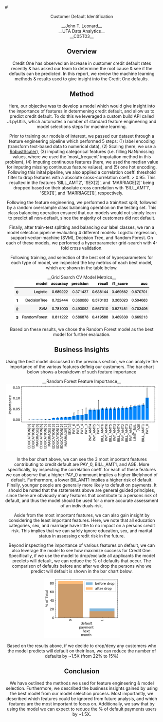 #<center> Customer Default Identification 
<center>__John T. Leonard__ </center>
<center>__UTA Data Analytics__ </center> 
<center>__C05T03__</center>


## Overview
Credit One has observed an increase in customer credit default rates recently & has asked our team to determine the root cause & see if the defaults can be predicted. In this report, we review the machine learning methods & results used to give insight into the Credit One defaults.

## Method
Here, our objective was to develop a model which would give insight into the importance of features in determening credit default, and allow us to predict credit default. To do this we leveraged a custom build API called JLpyUtils, which automates a number of standard feature engineering and model selections steps for machine learning. 

Prior to training our models of interest, we passed our dataset through a feature engineering pipeline which performed 5 steps: (1) label encoding (transform text-based data to numerical data), (2) Scaling (here, we use a [RobustScaler](https://scikit-learn.org/stable/modules/generated/sklearn.preprocessing.RobustScaler.html)), (3) imputing categorical features (i.e. filling NaN/missing values, where we used the 'most\_frequent' imputation method in this problem), (4) imputing continuous features (here, we used the median value for imputing missing continuous feature values), and (5) one hot encoding. Following this inital pipeline, we also applied a correlation coeff. threshold filter to drop features with a absolute cross-correlation coeff. > 0.95. This resulted in the features 'BILL\_AMT2', 'SEX[2]', and 'MARRIAGE[2]' being dropped based on their absolute cross correlation with 'BILL\_AMT1', 'SEX[1]', and 'MARRIAGE[1]', respectively. 

Following the feature engineering, we performed a train/test split, followed by a random oversample class balancing operation on the testing set. This class balancing operation ensured that our models would not simply learn to predict all non-default, since the majority of customers did not default.

Finally, after train-test splitting and balancing our label classes, we ran a model selection pipeline evaluating 4 different models: Logistic regression, support-vector-machine (SVM), Decision Tree, and Random Forest. On each of these models, we performed a hyperparameter grid-search with 4-fold cross validation.

Following training, and selection of the best set of hyperparameters for each type of model, we inspected the key metrics of each best model, which are shown in the table below.

<center>
__Grid Search CV Model Metrics__<br>
<img src = "figures/df_metrics.png" width = "450">
</center>

Based on these results, we chose the Random Forest model as the best model for further evaluation.

## Business Insights
Using the best model discussed in the previous section, we can analyze the importance of the various features definig our customers. The bar chart below shows a breakdown of such feature importance

<center>
__Random Forest Feature Importance__<br>
<img src = 'figures/feature_importance.png' width='500'>
</center>

In the bar chart above, we can see the 3 most important features contributing to credit default are PAY\_0, BILL\_AMT1, and AGE. More specifically, by inspecting the correlation coeff. for each of these features we can observe that a higher PAY\_0 ammount implies a higher likelyhood of default. Furthermore, a lower Bill\_AMT1 implies a higher risk of default. Finally, younger people are generally more likely to default on payments. 
It should be noted that the statements above are general guided principles, since there are obviously many features that contribute to a persons risk of default, and thus the model should be used for a more accurate assessment of an individuals risk. 

Aside from the most important features, we can also gain insight by considering the least important features. Here, we note that all education categories, sex, and marriage have little to no impact on a persons credit risk. This implies that we can safely ignore education, sex, and marital status in assessing credit risk in the future.

Beyond inspecting the importance of various features on default, we can also leverage the model to see how maximize success for Credit One. Specifically, if we use the model to drop/exclude all applicants the model predicts will default, we can reduce the % of defaults that occur. The comparison of defaults before and after we drop the persons who we predict will default is shown in the bar chart below.

<center>
<img src = 'figures/prc_of_total.png' width='250'>
</center>

Based on the results above, if we decide to drop/deny any customers who the model predicts will default on their loan, we can reduce the number of defaults by ~1.5X (from 22% to 15%)

## Conclusion
We have outlined the methods we used for feature engineering & model selection. Furthermore, we described the business insights gained by using the best model from our model selection process. Most importantly, we described which features could be ignored from future analysis, and which features are the most important to focus on. Additionally, we saw that by using the model we can expect to reduce the % of default payments users by ~1.5X.